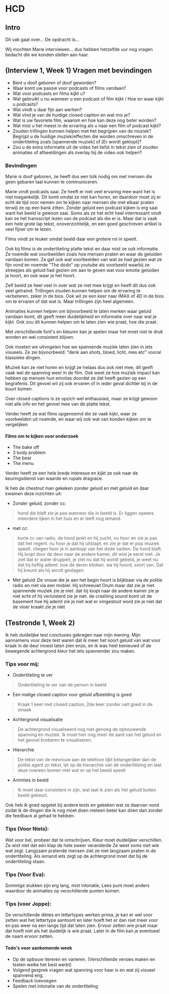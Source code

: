 # HCD

## Intro

Dit vak gaat over...
De opdracht is...

Wij mochten Marie interviewen... dus hebben hetzelfde uur nog vragen bedacht die we konden stellen aan haar.

## (Interview 1, Week 1) Vragen met bevindingen

- Bent u doof geboren of doof geworden?
- Waar komt uw passie voor podcasts of films vandaan? 
- Wat voor podcasts en films kijkt u?
- Wat gebruikt u nu wanneer u een podcast of film kijkt / Hoe en waar kijkt u podcasts?
- Wat vindt u daar fijn aan werken?
- Wat vind je van de huidige closed caption en wat mis je?
- Wat is uw favoriete film, waarom en hoe kan deze nog beter worden?
- Wat mist u het meest in de ervaring als u naar een film of podcast kijkt?
- Zouden trillingen kunnen helpen met het begrijpen van de muziek?
Begrijpt u de huidige muziek/effecten die worden omschreven in de ondertiteling zoals [spannende muziek] of [Er wordt geklopt]?
- Zou u de extra informatie uit de video het liefst in tekst zien of zouden animaties of afbeeldingen als overlay bij de video ook helpen?

### Bevindingen

Marie is doof geboren, ze heeft dus een tolk nodig om met mensen die geen gebaren taal kunnen te communiceren. 

<!-- #### Podcasts -->

Marie vindt podcasts saai. Ze heeft er niet veel ervaring mee want het is niet toegankelijk. Dit komt omdat ze niet kan horen, en daardoor moet zij er echt de tijd voor nemen om te kijken naar mensen die met elkaar praten terwijl ze op een bank zitten. Zonder geluid een podcast kijken is erg saai want het beeld is gewoon saai. Soms als ze het echt heel interressant vindt kan ze het transscript lezen van de podcast als die er is. Maar dat is vaak een hele grote lap tekst, onoverzichtelijk, en een goed geschreven artikel is veel fijner om te lezen. 

Films vindt ze leuker omdat beeld daar een grotere rol in speelt. 

Ook bij films is de ondertiteling platte tekst en daar mist ze ook informatie. Ze noemde wat voorbeelden zoals hoe mensen praten en waar de geluiden vandaan komen. Ze gaf ook wat voorbeelden van wat ze had gezien wat ze fijn vond en noemde "The dodo" op youtube als voorbeeld waarbij ze streepjes als geluid had gezien om aan te geven wat voor emotie geluiden je hoort, en ook waar je het hoort.  
<!-- Nog even nalezen -->

Zelf beeld ze heel veel in over wat ze niet mee krijgt en heeft dit dus ook veel getraind. 
Trillingen zouden kunnen helpen om de ervaring te verbeteren, zeker in de bios. Ook wil ze een keer naar IMAX of 4D in de bios om te ervaren of dat wat is. Maar trillingen zijn heel algemeen.

Animaties kunnen helpen om bijvoorbeeld te laten merken waar geluid vandaan komt, dit geeft meer duidelijkheid en informatie over naar wat je kijkt. Ook zou dit kunnen helpen om te laten zien wie praat, hoe die praat. 

Met verschillende font's en kleuren kan je spelen maar het moet niet te druk worden en wel consistent blijven. 

Ook moeten we uitvogelen hoe we spannende muziek laten zien in iets visueels. Ze zei bijvoorbeeld: "denk aan shots, bloed, licht, mes etc" vooral klassieke dingen. 

Muziek kan ze niet horen en krijgt ze helaas dus ook niet mee, dit geeft vaak wel de spanning weer in de film. Ook weet ze hoe muziek impact kan hebben op mensen hun emoties doordat ze dat heeft gezien op een begrafenis. Dit gevoel wil zij ook ervaren of in ieder geval dichter bij in de buurt komen. 

Over closed captions is ze opzich wel enthausiast, maar ze krijgt gewoon niet alle info en het gevoel mee van de platte tekst. 

Verder heeft ze wat films opgenoemd die ze vaak kijkt, waar ze voorbeelden uit noemde, en waar wij ook wat van konden kijken om te vergelijken 

<!-- Een podcast mist intonatie en maakt het saai -->

#### Films om te kijken voor onderzoek

- The bake off
- 3 body problem
- The bear
- The menu

Verder heeft ze een hele brede interesse en kijkt ze ook naar de keuringsdienst van waarde en rupals dragrace. 

<!-- ### TODO:

- [ ] Onderzoek doen.
> films kijken, artikelen lezen
> - The bear, the chestnut men. (the dune heeft goede closed captions)
- [ ] experimenteren met captions.
> wire frames maken
> sfeer, intonatie, stijl van sprekers mee krijgen. Waar geluiden vandaan komen.
veel experimenteren. -->

<!-- ### Ideen 

Video in html laden
Een bestand maken met timestamps van de ondertiteling.
Met js dit over de video laten zien. 
Met een style bestand dit stylen en extra's toevoegen.  -->

Ik heb de chestnut man gekeken zonder geluid en met geluid en daar kwamen deze inzichten uit: 
<!-- Nog even nalezen en vloeind maken -->

- Zonder geluid, zonder cc:
> hond die blaft zie je pas wanneer die in beeld is. Er liggen opeens meerdere lijken in het huis en er leeft nog iemand. 

- met cc:
> korte cc van radio, de hond jankt en hij zucht, nu hoor en zie je pas dat het regent. nu hoor je dat hij uitstapt, en zie je dat er pop muziek speelt. vliegen hoor je in aanlopp van het dode varken. De hond blaft. Hij loopt door de deur naar de andere kamer, dit wist je eerst niet. Je ziet dat er water druppelt, je ziet nu dat hij wordt gebeld, je weet nu dat hij heftig ademt. hoe de deren klinken. wa hij hoord, soort van. Dat hij kreunt als hij wordt geslagen.

- Met geluid:
De vrouw die je aan het begin hoort is blijkbaar via de politie radio en niet via een mobiel. 
Hij schreeuwt Orum maar dat zie je niet. 
spannende muziek zie je niet.
dat hij loopt naar de andere kamer zie je niet echt
of hij verluisterd zie je niet. 
de crashing sound komt uit de basement
hoe hij ademt zie je niet
wat er omgestoot word zie je niet
dat de vloer kraakt zie je niet

## (Testronde 1, Week 2)

Ik heb duidelijke test conclusies gekregen naar mijn mening. 
Mijn aannamens voor deze test waren dat ik meer het soort geluid van wat voor kraak in de deur moest laten zien enzo, en ik was heel benieuwd of de bewegende achtergrond kleur het iets spannender zou maken. 

### Tips voor mij: 

- Ondertiteling te ver
> Ondertiteling te ver van de person in beeld 
- Een malige closed caption voor geluid afbeelding is goed
> Kraak 1 keer met closed caption, 2de keer zonder valt goed in de smaak
- Achtergrond visualisatie
> De achtergrond visualiseerd nog niet genoeg de opbouwende spanning en muziek. 
Ik moet hier nog meer de aard van het geluid en het gevoel broberen te visualiseren. 
- Hierarchie
> De tekst van de mevrouw aan de telefoon lijkt belangerijker dan de politie agent zn tekst, let op de hierarchie van de ondertitleing en laat deze overeen komen met wat er op het beeld speelt 
- Animties in beeld
> Ik moet daar consistent in zijn, wat laat ik zien als het geluid buiten beeld gebeurt. 

Ook heb ik goed opgelet bij andere tests en gekeken wat ze daarvan vond zodat ik de dingen die ik nog moet doen meteen beter kan doen dan zonder die feedback al gehad te hebben.

### Tips (Voor Niels): 
Wat voor bel, probeer dat te omschrijven. 
Kleur moet duidelijker verschillen.
Ze wist niet dat een klap de hele sweer veranderde
Ze weet soms niet wie wat zegt.
Langzaam pratende mensen ziet ze niet langzaam praten in de ondertiteling.
Als iemand iets zegt op de achtergrond moet dat bij de ondertiteling staan.

### Tips (Voor Eva):    
Sommige stukken zijn erg lang, mist intonatie, 
Lees punt moet anders waardoor de animaties op verschillende punten komen.

### Tips (voor Joppe):
De verschillende diktes en lettertypes werken prima, je kan er wel voor zetten wat het lettertype aantoont en later hoeft het er dan niet meer voor en pas weer na een lange tijd dat laten zien. 
Ervoor zetten wie praat maar dat hoeft niet als het duidelijk is wie praat. Later in de film kan je eventueel de naam ervoor zetten. 

#### Todo's voor aankomende week

- Op de opbouw itereren en varieren. (Verschillende versies maken en testen welke het best werkt)
- Volgend gesprek vragen wat spanning voor haar is en wat zij visueel spannend eng.
- Feedback toevoegen
- Spelen met intonatie van de ondertiteling  
<!-- Idee: lager is breder font, hoger is langer font, harder is groter font. -->